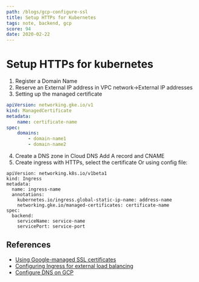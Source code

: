 ```yaml
---
path: /blogs/gcp-configure-ssl
title: Setup HTTPs for Kubernetes
tags: note, backend, gcp
score: 94
date: 2020-02-22
---
```


# Setup HTTPs for kubernetes

1. Register a Domain Name
2. Reserve an External IP address in VPC network->External IP addresses
3. Setting up the managed certificate

```yaml
apiVersion: networking.gke.io/v1
kind: ManagedCertificate
metadata:
    name: certificate-name
spec:
    domains:
        - domain-name1
        - domain-name2
```

4. Create a DNS zone in Cloud DNS
   Add A record and CNAME
5. Create ingress with HTTPs, select the certificate
   Or using config file:

```
apiVersion: networking.k8s.io/v1beta1
kind: Ingress
metadata:
  name: ingress-name
  annotations:
    kubernetes.io/ingress.global-static-ip-name: address-name
    networking.gke.io/managed-certificates: certificate-name
spec:
  backend:
    serviceName: service-name
    servicePort: service-port
```

## References

-   [Using Google-managed SSL certificates](https://cloud.google.com/kubernetes-engine/docs/how-to/managed-certs)
-   [Configuring Ingress for external load balancing](https://cloud.google.com/kubernetes-engine/docs/how-to/load-balance-ingress)
-   [Configure DNS on GCP](https://cloud.google.com/dns/docs/tutorials/create-domain-tutorial)
